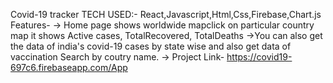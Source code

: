 Covid-19 tracker
TECH USED:- React,Javascript,Html,Css,Firebase,Chart.js
Features-
-> Home page shows worldwide mapclick on particular country
map it shows Active cases, TotalRecovered, TotalDeaths
->You can also get the data of india's covid-19 cases by state wise 
and also get data of vaccination Search by coutry name.
-> Project Link- https://covid19-697c6.firebaseapp.com/App
